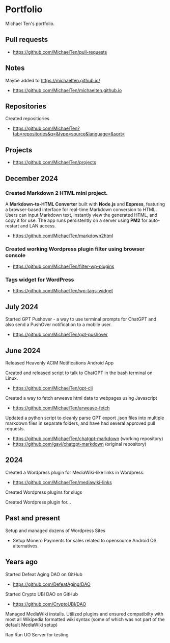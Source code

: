 # Portfolio
Michael Ten's portfolio.

## Pull requests

- https://github.com/MichaelTen/pull-requests

## Notes

Maybe added to https://michaelten.github.io/
- https://github.com/MichaelTen/michaelten.github.io

## Repositories 
Created repositiories 
- https://github.com/MichaelTen?tab=repositories&q=&type=source&language=&sort=

## Projects

- https://github.com/MichaelTen/projects

## December 2024
### Created Markdown 2 HTML mini project. 
A **Markdown-to-HTML Converter** built with **Node.js** and **Express**, featuring a browser-based interface for real-time Markdown conversion to HTML. Users can input Markdown text, instantly view the generated HTML, and copy it for use. The app runs persistently on a server using **PM2** for auto-restart and LAN access.
- https://github.com/MichaelTen/markdown2html

### Created working Wordpress plugin filter using browser console
- https://github.com/MichaelTen/filter-wp-plugins

### Tags widget for WordPress
  - https://github.com/MichaelTen/wp-tags-widget

## July 2024

Started GPT Pushover - a way to use terminal prompts for ChatGPT and also send a PushOver notification to a mobile user. 
- https://github.com/MichaelTen/gpt-pushover

## June 2024

Released Heavenly ACIM Notifications Android App

Created and released script to talk to ChatGPT in the bash terminal on Linux. 
- https://github.com/MichaelTen/gpt-cli

Created a way to fetch arweave html data to webpages using Javascript
- https://github.com/MichaelTen/arweave-fetch

Updated a python script to cleanly parse GPT export .json files into multiple markdown files in separate folders, and have had several approved pull requests. 
- https://github.com/MichaelTen/chatgpt-markdown (working repository)
- https://github.com/gavi/chatgpt-markdown (original repository)

## 2024

Created a Wordpress plugin for MediaWiki-like links in Wordpress.
- https://github.com/MichaelTen/mediawiki-links

Created Wordpress plugins for slugs

Created Wordpress plugin for...

## Past and present

Setup and managed dozens of Wordpress Sites
- Setup Monero Payments for sales related to opensource Android OS alternatives.

## Years ago
Started Defeat Aging DAO on GitHub
- https://github.com/DefeatAging/DAO

Started Crypto UBI DAO on GitHub
- https://github.com/CryptoUBI/DAO

Managed MediaWiki installs. Utilized plugins and ensured compatibilty with most all Wikipedia formatted wiki syntax (some of which was not part of the default MediaWiki setup)

Ran Run UO Server for testing 
